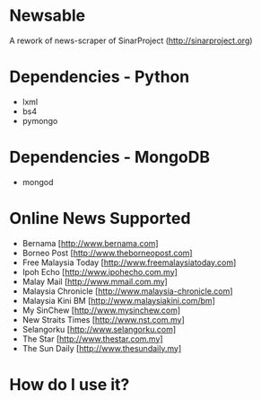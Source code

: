 Newsable
========

A rework of news-scraper of SinarProject (http://sinarproject.org)

# Dependencies - Python
* lxml
* bs4
* pymongo

# Dependencies - MongoDB
* mongod
 
# Online News Supported
* Bernama [http://www.bernama.com]
* Borneo Post [http://www.theborneopost.com]
* Free Malaysia Today [http://www.freemalaysiatoday.com]
* Ipoh Echo [http://www.ipohecho.com.my]
* Malay Mail [http://www.mmail.com.my]
* Malaysia Chronicle [http://www.malaysia-chronicle.com]
* Malaysia Kini BM [http://www.malaysiakini.com/bm]
* My SinChew [http://www.mysinchew.com]
* New Straits Times [http://www.nst.com.my]
* Selangorku [http://www.selangorku.com]
* The Star [http://www.thestar.com.my]
* The Sun Daily [http://www.thesundaily.my]
 
# How do I use it?
